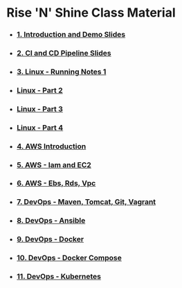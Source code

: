 # **Rise 'N' Shine** Class Material

- ### [**1. Introduction and Demo Slides**](1.DevOps-Demo.pdf)

- ### [**2. CI and CD Pipeline Slides**](2.CI-and-CD-Pipeline.pdf)

- ### [**3. Linux - Running Notes 1**](3.Linux_Material_Part_1.pdf)

- ### [**Linux - Part 2**](3.Linux_Material_Part_2.pdf)

- ### [**Linux - Part 3**](3.Linux_Material_Part_3.pdf)
    
- ### [**Linux - Part 4**](3.Linux_Material_Part_4.pdf)

- ### [**4. AWS Introduction**](4.AWS-Introduction.pdf)

- ### [**5. AWS - Iam and EC2**]()

- ### [**6. AWS - Ebs, Rds, Vpc**](6.AWS-EBS-VPC-RDS.pdf)

- ### [**7. DevOps - Maven, Tomcat, Git, Vagrant**](8.DevOps-Part-1.pdf)

- ### [**8. DevOps - Ansible**](9.DevOps-Part-2.pdf)

- ### [**9. DevOps - Docker**](10.DevOps-Docker.pdf)

- ### [**10. DevOps - Docker Compose**](11.DevOps-Docker-Compose.pdf)

- ### [**11. DevOps - Kubernetes**](12.Kubernetes.pdf)
